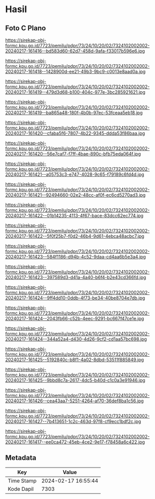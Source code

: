 # Hasil

## Foto C Plano

https://sirekap-obj-formc.kpu.go.id/7723/pemilu/pdpr/73/24/10/20/02/7324102002002-20240217-161416--bd583d60-62d7-458d-9afa-f33017b596e6.jpg

https://sirekap-obj-formc.kpu.go.id/7723/pemilu/pdpr/73/24/10/20/02/7324102002002-20240217-161418--1428900d-ee21-49b3-9bc9-c0013e8aad0a.jpg

https://sirekap-obj-formc.kpu.go.id/7723/pemilu/pdpr/73/24/10/20/02/7324102002002-20240217-161419--479d3d68-b100-404c-977e-3bc285921621.jpg

https://sirekap-obj-formc.kpu.go.id/7723/pemilu/pdpr/73/24/10/20/02/7324102002002-20240217-161419--ba865a48-180f-4b0b-97ec-53fceaa5eb18.jpg

https://sirekap-obj-formc.kpu.go.id/7723/pemilu/pdpr/73/24/10/20/02/7324102002002-20240217-161420--cfaba5f6-7807-4b22-9345-ddda53f86baa.jpg

https://sirekap-obj-formc.kpu.go.id/7723/pemilu/pdpr/73/24/10/20/02/7324102002002-20240217-161420--56e7caf7-f7ff-4bae-890c-bfb75eda064f.jpg

https://sirekap-obj-formc.kpu.go.id/7723/pemilu/pdpr/73/24/10/20/02/7324102002002-20240217-161421--a05753c3-e747-4028-9c65-f79189c6fd4d.jpg

https://sirekap-obj-formc.kpu.go.id/7723/pemilu/pdpr/73/24/10/20/02/7324102002002-20240217-161421--92494660-02e2-48cc-af0f-ec6cd5270ad3.jpg

https://sirekap-obj-formc.kpu.go.id/7723/pemilu/pdpr/73/24/10/20/02/7324102002002-20240217-161422--01b14235-4113-4f67-bace-83dcc62ec774.jpg

https://sirekap-obj-formc.kpu.go.id/7723/pemilu/pdpr/73/24/10/20/02/7324102002002-20240217-161422--5f0f25b7-f0d2-46b4-9d61-4ebca48acbc7.jpg

https://sirekap-obj-formc.kpu.go.id/7723/pemilu/pdpr/73/24/10/20/02/7324102002002-20240217-161423--584f1186-d94b-4c52-9daa-cd4aa6b5e3a4.jpg

https://sirekap-obj-formc.kpu.go.id/7723/pemilu/pdpr/73/24/10/20/02/7324102002002-20240217-161423--397589d3-d41a-4a40-b6f4-b2e43cd366fd.jpg

https://sirekap-obj-formc.kpu.go.id/7723/pemilu/pdpr/73/24/10/20/02/7324102002002-20240217-161424--9ff4dd10-0ddb-4f73-be34-40be8704e7db.jpg

https://sirekap-obj-formc.kpu.go.id/7723/pemilu/pdpr/73/24/10/20/02/7324102002002-20240217-161424--2043fb66-c52b-4eec-9291-bc667f47ce1e.jpg

https://sirekap-obj-formc.kpu.go.id/7723/pemilu/pdpr/73/24/10/20/02/7324102002002-20240217-161424--344a52a4-d430-4d26-9cf2-cd1aa57bc698.jpg

https://sirekap-obj-formc.kpu.go.id/7723/pemilu/pdpr/73/24/10/20/02/7324102002002-20240217-161425--5192840c-b8f1-4a02-8dbd-53511f885849.jpg

https://sirekap-obj-formc.kpu.go.id/7723/pemilu/pdpr/73/24/10/20/02/7324102002002-20240217-161425--9bbd8c7a-2617-4dc5-b40d-c1c0a3e91946.jpg

https://sirekap-obj-formc.kpu.go.id/7723/pemilu/pdpr/73/24/10/20/02/7324102002002-20240217-161426--cea43aa7-5251-4264-af70-36def8ba1c56.jpg

https://sirekap-obj-formc.kpu.go.id/7723/pemilu/pdpr/73/24/10/20/02/7324102002002-20240217-161427--7b413651-1c2c-463d-97f8-cf9ecc1bdf2c.jpg

https://sirekap-obj-formc.kpu.go.id/7723/pemilu/pdpr/73/24/10/20/02/7324102002002-20240217-161417--ee0ca472-45eb-4ce2-9e17-f78458a6c422.jpg


## Metadata

| Key        | Value               |
| ---------- | ------------------- |
| Time Stamp | 2024-02-17 16:55:44 |
| Kode Dapil | 7303                |




